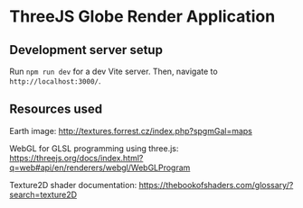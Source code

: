 # ThreeJS Globe Render Application

## Development server setup

Run `npm run dev` for a dev Vite server. Then, navigate to `http://localhost:3000/`.

## Resources used

Earth image: http://textures.forrest.cz/index.php?spgmGal=maps


WebGL for GLSL programming using three.js: https://threejs.org/docs/index.html?q=web#api/en/renderers/webgl/WebGLProgram


Texture2D shader documentation: https://thebookofshaders.com/glossary/?search=texture2D